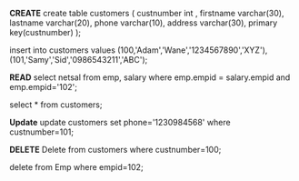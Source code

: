 **CREATE**
create table customers (
	custnumber int ,
	firstname varchar(30),
	lastname varchar(20),
	phone varchar(10),
	address varchar(30),
	primary key(custnumber)
);

insert into customers values
(100,'Adam','Wane','1234567890','XYZ'),
(101,'Samy','Sid','0986543211','ABC');

**READ**
select netsal from emp, salary where emp.empid = salary.empid and emp.empid='102';

select * from customers;

**Update**
update customers
set phone='1230984568'
where custnumber=101;

**DELETE**
Delete from customers where custnumber=100;

delete from Emp where empid=102;
